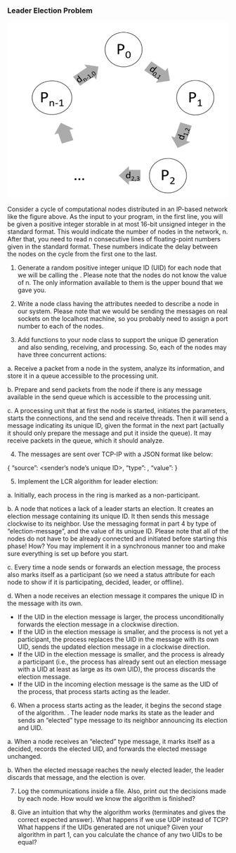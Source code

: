 ### Leader Election Problem
 <p float="left">
  <img src="LEP.PNG" width="700" height="400" />
</p>
Consider a cycle of computational nodes distributed in an IP-based network like the figure above. As the input to your program, in the first line, you will be given a positive integer storable in at most 16-bit unsigned integer in the standard format. This would indicate the number of nodes in the network, n. After that, you need to read n consecutive lines of floating-point numbers given in the standard format. These numbers indicate the delay between the nodes on the cycle from the first one to the last.

1. Generate a random positive integer unique ID (UID) for each node that we will be calling the <node-id>. Please note that the nodes do not know the value of n. The only information available to them is the upper bound that we gave you.
 
2. Write a node class having the attributes needed to describe a node in our system. Please note that we would be sending the messages on real sockets on the localhost machine, so you probably need to assign a port number to each of the nodes.
 
3. Add functions to your node class to support the unique ID generation and also sending, receiving, and processing. So, each of the nodes may have three concurrent actions:
 
  a. Receive a packet from a node in the system, analyze its information, and store it in a queue accessible to the processing unit.
 
b. Prepare and send packets from the node if there is any message available in the send queue which is accessible to the processing unit.
 
c. A processing unit that at first the node is started, initiates the parameters, starts the connections, and the send and receive threads. Then it will send a message indicating its unique ID, given the format in the next part (actually it should only prepare the message and put it inside the queue). It may receive packets in the queue, which it should analyze.
 
4. The messages are sent over TCP-IP with a JSON format like below:
 
{
“source”: <sender’s node’s unique ID>, 
“type”: <type of the message>,
“value”: <the suggested value>
}
 
  5. Implement the LCR algorithm for leader election:
 
a. Initially, each process in the ring is marked as a non-participant.
 
b. A node that notices a lack of a leader starts an election. It creates an election message containing its unique ID. It then sends this message clockwise to its neighbor. Use the messaging format in part 4 by type of “election-message”, and the value of its unique ID. Please note that all of the nodes do not have to be already connected and initiated before starting this phase! How? You may implement it in a synchronous manner too and make sure everything is set up before you start.
 
c. Every time a node sends or forwards an election message, the process also marks itself as a participant (so we need a status attribute for each node to show if it is participating, decided, leader, or offline).
 
d. When a node receives an election message it compares the unique ID in the message with its own.
* If the UID in the election message is larger, the process unconditionally forwards the election message in a clockwise direction.
* If the UID in the election message is smaller, and the process is not yet a participant, the process replaces the UID in the message with its own UID, sends the updated election message in a clockwise direction.
* If the UID in the election message is smaller, and the process is already a participant (i.e., the process has already sent out an election message with a UID at least as large as its own UID), the process discards the election message.
* If the UID in the incoming election message is the same as the UID of the process, that process starts acting as the leader.
6. When a process starts acting as the leader, it begins the second stage of the algorithm.
. The leader node marks its state as the leader and sends an “elected” type message to its neighbor announcing its election and UID.
 
a. When a node receives an “elected” type message, it marks itself as a decided, records the elected UID, and forwards the elected message unchanged.
 
b. When the elected message reaches the newly elected leader, the leader discards that message, and the election is over.
 
7. Log the communications inside a file. Also, print out the decisions made by each node. How would we know the algorithm is finished?
 
8. Give an intuition that why the algorithm works (terminates and gives the correct expected answer). What happens if we use UDP instead of TCP? What happens if the UIDs generated are not unique? Given your algorithm in part 1, can you calculate the chance of any two UIDs to be equal?
